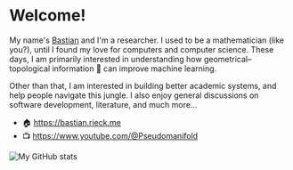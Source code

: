 # Welcome! 

My name's [Bastian](https://bastian.rieck.me) and I'm a researcher. I used to be a mathematician (like you?), until I found my love for computers and computer science. These days, I am primarily interested in understanding how geometrical–topological information 🍩 can improve machine learning.

Other than that, I am interested in building better academic systems, and help people navigate this jungle. I also enjoy general discussions on software development, literature, and much more...

- 🏠 https://bastian.rieck.me
- 📺 https://www.youtube.com/@Pseudomanifold

![My GitHub stats](https://github-readme-stats-red-one-31.vercel.app/api/?username=Pseudomanifold&show_icons=true&count_private=True&include_all_commits=True)
